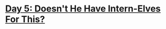 # [Day 5: Doesn't He Have Intern-Elves For This?][day5]

[day5]: https://adventofcode.com/2015/day/5
